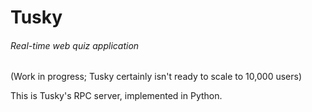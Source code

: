 # Tusky
###### Real-time web quiz application
(Work in progress; Tusky certainly isn't ready to scale to 10,000 users)

This is Tusky's RPC server, implemented in Python.
